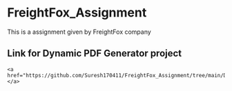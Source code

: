 # FreightFox_Assignment
This is a assignment given by FreightFox company

## Link for Dynamic PDF Generator project
```
<a href="https://github.com/Suresh170411/FreightFox_Assignment/tree/main/DynamicPdfGenerator"></a>
```
